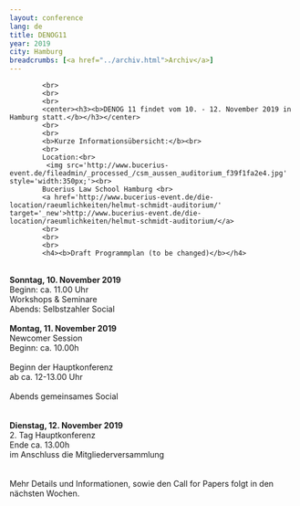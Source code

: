 ```yaml
---
layout: conference
lang: de
title: DENOG11
year: 2019
city: Hamburg
breadcrumbs: [<a href="../archiv.html">Archiv</a>]
---
```



            <br>
            <br>
            <br>
            <center><h3><b>DENOG 11 findet vom 10. - 12. November 2019 in Hamburg statt.</b></h3></center>
            <br>
            <br>
            <b>Kurze Informationsübersicht:</b><br>
            <br>
            Location:<br>
             <img src='http://www.bucerius-event.de/fileadmin/_processed_/csm_aussen_auditorium_f39f1fa2e4.jpg' style='width:350px;'><br>
            Bucerius Law School Hamburg <br>
            <a href='http://www.bucerius-event.de/die-location/raeumlichkeiten/helmut-schmidt-auditorium/' target='_new'>http://www.bucerius-event.de/die-location/raeumlichkeiten/helmut-schmidt-auditorium/</a>
            <br>
            <br>
            <br>
            <h4><b>Draft Programmplan (to be changed)</b></h4>
<br>
<b>Sonntag, 10. November 2019</b><br>
Beginn: 	ca. 11.00 Uhr<br>
Workshops & Seminare<br>
Abends:	Selbstzahler Social<br>
<br>
<b>Montag, 11. November 2019</b><br>
Newcomer Session<br>
Beginn: 	ca. 10.00h<br>
<br>
Beginn der Hauptkonferenz<br>
ab ca. 12-13.00 Uhr<br>
<br>
Abends gemeinsames Social<br>
<br>
<br>
<b>Dienstag, 12. November 2019</b><br>
2. Tag Hauptkonferenz<br>
Ende ca. 13.00h<br>
im Anschluss die Mitgliederversammlung<br>
<br>
<br>
Mehr Details und Informationen, sowie den Call for Papers folgt in den nächsten Wochen.
        
